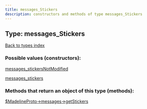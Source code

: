 ```yaml
---
title: messages_Stickers
description: constructors and methods of type messages_Stickers
---
```

## Type: messages\_Stickers  
[Back to types index](index.md)



### Possible values (constructors):

[messages\_stickersNotModified](../constructors/messages_stickersNotModified.md)  

[messages\_stickers](../constructors/messages_stickers.md)  



### Methods that return an object of this type (methods):

[$MadelineProto->messages->getStickers](../methods/messages_getStickers.md)  



